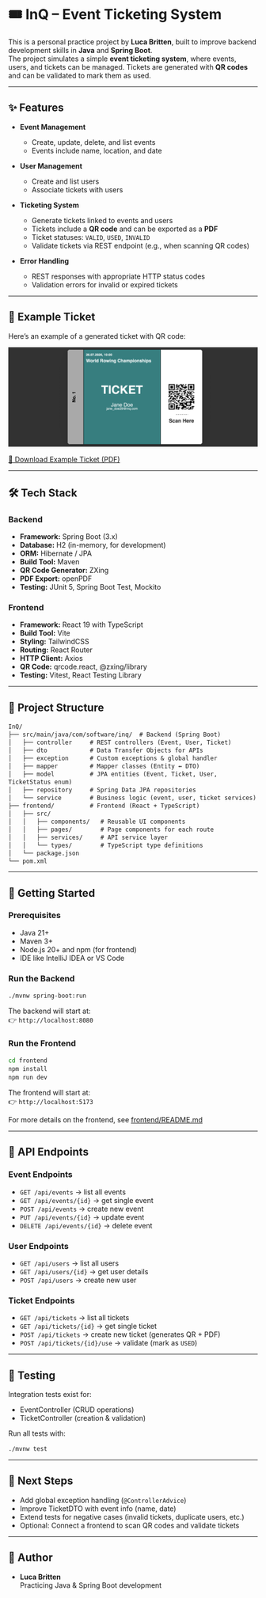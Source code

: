 # 🎟️ InQ – Event Ticketing System  

This is a personal practice project by **Luca Britten**, built to improve backend development skills in **Java** and **Spring Boot**.  
The project simulates a simple **event ticketing system**, where events, users, and tickets can be managed. Tickets are generated with **QR codes** and can be validated to mark them as used.  

---

## ✨ Features
- **Event Management**
  - Create, update, delete, and list events  
  - Events include name, location, and date  

- **User Management**
  - Create and list users  
  - Associate tickets with users  

- **Ticketing System**
  - Generate tickets linked to events and users  
  - Tickets include a **QR code** and can be exported as a **PDF**  
  - Ticket statuses: `VALID`, `USED`, `INVALID`  
  - Validate tickets via REST endpoint (e.g., when scanning QR codes)  

- **Error Handling**
  - REST responses with appropriate HTTP status codes  
  - Validation errors for invalid or expired tickets  

---

## 🎫 Example Ticket

Here’s an example of a generated ticket with QR code:

![Example Ticket](docs/example-ticket.png)

[📄 Download Example Ticket (PDF)](docs/example-ticket.pdf)

---
## 🛠️ Tech Stack

### Backend
- **Framework:** Spring Boot (3.x)  
- **Database:** H2 (in-memory, for development)  
- **ORM:** Hibernate / JPA  
- **Build Tool:** Maven  
- **QR Code Generator:** ZXing  
- **PDF Export:** openPDF  
- **Testing:** JUnit 5, Spring Boot Test, Mockito  

### Frontend
- **Framework:** React 19 with TypeScript
- **Build Tool:** Vite
- **Styling:** TailwindCSS
- **Routing:** React Router
- **HTTP Client:** Axios
- **QR Code:** qrcode.react, @zxing/library
- **Testing:** Vitest, React Testing Library

---

## 📂 Project Structure
```
InQ/
├── src/main/java/com/software/inq/  # Backend (Spring Boot)
│   ├── controller     # REST controllers (Event, User, Ticket)
│   ├── dto            # Data Transfer Objects for APIs
│   ├── exception      # Custom exceptions & global handler
│   ├── mapper         # Mapper classes (Entity ↔ DTO)
│   ├── model          # JPA entities (Event, Ticket, User, TicketStatus enum)
│   ├── repository     # Spring Data JPA repositories
│   └── service        # Business logic (event, user, ticket services)
├── frontend/          # Frontend (React + TypeScript)
│   ├── src/
│   │   ├── components/   # Reusable UI components
│   │   ├── pages/        # Page components for each route
│   │   ├── services/     # API service layer
│   │   └── types/        # TypeScript type definitions
│   └── package.json
└── pom.xml
```

---

## 🚀 Getting Started

### Prerequisites
- Java 21+  
- Maven 3+  
- Node.js 20+ and npm (for frontend)
- IDE like IntelliJ IDEA or VS Code

### Run the Backend
```bash
./mvnw spring-boot:run
```

The backend will start at:  
👉 `http://localhost:8080`

### Run the Frontend
```bash
cd frontend
npm install
npm run dev
```

The frontend will start at:  
👉 `http://localhost:5173`

For more details on the frontend, see [frontend/README.md](frontend/README.md)

---

## 📌 API Endpoints

### Event Endpoints
- `GET /api/events` → list all events  
- `GET /api/events/{id}` → get single event  
- `POST /api/events` → create new event  
- `PUT /api/events/{id}` → update event  
- `DELETE /api/events/{id}` → delete event  

### User Endpoints
- `GET /api/users` → list all users  
- `GET /api/users/{id}` → get user details  
- `POST /api/users` → create new user  

### Ticket Endpoints
- `GET /api/tickets` → list all tickets  
- `GET /api/tickets/{id}` → get single ticket  
- `POST /api/tickets` → create new ticket (generates QR + PDF)  
- `POST /api/tickets/{id}/use` → validate (mark as `USED`)  

---

## 🧪 Testing

Integration tests exist for:
- EventController (CRUD operations)  
- TicketController (creation & validation)  

Run all tests with:
```bash
./mvnw test
```

---

## 🔮 Next Steps
- Add global exception handling (`@ControllerAdvice`)  
- Improve TicketDTO with event info (name, date)  
- Extend tests for negative cases (invalid tickets, duplicate users, etc.)  
- Optional: Connect a frontend to scan QR codes and validate tickets  

---

## 👤 Author
- **Luca Britten**  
  Practicing Java & Spring Boot development  
